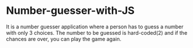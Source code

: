﻿# Number-guesser-with-JS
It is a number guesser application where a person has to guess a number with only 3 choices. The number to be guessed is hard-coded(2) and if the chances are over, you can play the game again.
